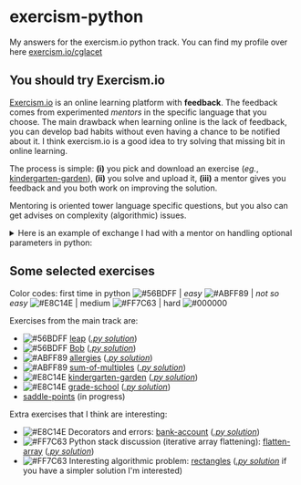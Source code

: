 # exercism-python
My answers for the exercism.io python track. You can find my profile over here [exercism.io/cglacet](https://exercism.io/profiles/cglacet)

## You should try Exercism.io
[Exercism.io](https://exercism.io) is an online learning platform with __feedback__. The feedback comes from experimented _mentors_ in the specific language that you choose. The main drawback when learning online is the lack of feedback, you can develop bad habits without even having a chance to be notified about it. I think exercism.io is a good idea to try solving that missing bit in online learning.  

The process is simple:
__(i)__ you pick and download an exercise (_eg._, [kindergarten-garden](kindergarten-garden)),
__(ii)__ you solve and upload it,
__(iii)__ a mentor gives you feedback and you both work on improving the solution.

Mentoring is oriented tower language specific questions, but you also can get advises on complexity (algorithmic) issues.
<details>
<summary>
Here is an example of exchange I had with a mentor on handling optional parameters in python:
</summary>


> __Mentor__
>
>  Lines 12-14 could as easily be self.students = sorted(students or Garden.DEFAULT_CHILDREN_NAMES)
>
In my first iteration, [Lines 10-14](https://github.com/cglacet/exercism-python/blob/master/kindergarten-garden/kindergarten_garden_origin.py#L10-L14) looked like:

```python
def __init__(self, diagram, students=None):
    if students is not None:
        self.students = sorted(students)
    else:
        self.students = Garden.DEFAULT_CHILDREN_NAMES
```
>
> __Me__
>
> Isn't that considered a hack, is there a link to the specification of what this code does? I may be a bit old school but in my head, by default I'll always assume OR operator returns a boolean. I looked for it and [I'm not the only one being confused](https://stackoverflow.com/questions/4477850/python-and-or-operators-return-value). On the other hand I kind of like having that done in a single line (as this is an operation that is used a lot).
>
> I searched for a cleaner (to my non-python expert eyes), what do you feel about this:
>
>```python
>sorted(students if students is not None else Garden.DEFAULT_CHILDREN_NAMES)
>```
>
>Or even a bit more hacky version (I don't like too much relying on the fact that `None == False` either):
>```python
>sorted(students if students else Garden.DEFAULT_CHILDREN_NAMES)
>```
>I have to admit that I could use this solution and get over it, just because I would be lazzy to type `is not None` over and over.
>
> __Mentor__
>
> There's no hack, Python's and has always returned either the first operand that is False or the last operand that is True, and Python's `or` has always returned either the first operand that is True or the last operand that is False. The only "problem" here is that should someone explictly pass in an argument for students that is False equivalent (empty string, empty list, 0, empty dict, False, etc), you'll still get the fallback operation instead of either no result without error (empty string, empty list, empty dict) or an obscure error further down your code (0, 0.0, False). In Python None is considered False ... so are a lot of things, use it to your advantage, it's not a design flaw. If you really want to be pedantic, then use the ternary syntax, but be nicer to yourself and do Garden.DEFAULT_CHILREN_NAMES if students is None else students ... not None can hurt people.
>
> __Me__
>
> Ok. This problem you are talking about seems like a very big one to me. If you are used to test for `None` using shortcuts like this you have a pretty big risk of using it on a boolean variable at some point. I really feel like this is something that we should never do just because it can become an automatism. But maybe the bad habit is just to have some "boolean variable" set to None in the first place?
>
> __Mentor__
>
>  I think you're overestimating the problem of a default of `None` and a truth test. First because it's very -- even exceedlingy -- rare that you'll have a well-reasoned bit of code that has a parameter that logically should accept any potential false-y but not None argument passed in and treat it substantially differently than None, and second because in professional practice over millions of lines of code I've seen it bite somebody exactly once. And I couldn't and wouldn't describe what broke as well-reasoned.
>
> __Me__
>
> I'll try to trust you on this one, but I can't promise my paranoia won't catch up ...

This mentor was really thorough and we talk about 3-4 things in such details. To be honest not all mentors will take that much time for you, but a typical exchange will probably teach you at least one thing about the langage.

</details>

## Some selected exercises
Color codes:
 first time in python ![#56BDFF](https://placehold.it/10/56BDFF/000000?text=+) | _easy_ ![#ABFF89](https://placehold.it/10/ABFF89/000000?text=+) | _not so easy_ ![#E8C14E](https://placehold.it/10/E8C14E/000000?text=+) | medium ![#FF7C63](https://placehold.it/10/FF7C63/000000?text=+) | hard ![#000000](https://placehold.it/10/000000/000000?text=+)

Exercises from the main track are:
 - ![#56BDFF](https://placehold.it/10/56BDFF/000000?text=+) [leap](leap) ([_.py solution_](leap/leap.py))
 - ![#56BDFF](https://placehold.it/10/56BDFF/000000?text=+) [Bob](bob) ([_.py solution_](bob/bob.py))
 - ![#ABFF89](https://placehold.it/10/ABFF89/000000?text=+) [allergies](allergies) ([_.py solution_](allergies/allergies.py))
 - ![#ABFF89](https://placehold.it/10/ABFF89/000000?text=+) [sum-of-multiples](sum-of-multiples) ([_.py solution_](sum-of-multiples/sum_of_multiples.py))
 - ![#E8C14E](https://placehold.it/10/E8C14E/000000?text=+) [kindergarten-garden](kindergarten-garden) ([_.py solution_](kindergarten-garden/kindergarten_garden.py))
 - ![#E8C14E](https://placehold.it/10/E8C14E/000000?text=+) [grade-school](grade-school) ([_.py solution_](grade-school/grade_school.py))
 - [saddle-points](saddle-points) (in progress)

Extra exercises that I think are interesting:
 - ![#E8C14E](https://placehold.it/10/E8C14E/000000?text=+) Decorators and errors: [bank-account](bank-account) ([_.py solution_](bank-account/bank_account.py))
 - ![#FF7C63](https://placehold.it/10/FF7C63/000000?text=+) Python stack discussion (iterative array flattening): [flatten-array](flatten-array) ([_.py solution_](flatten-array/flatten_array.py))
 - ![#FF7C63](https://placehold.it/10/FF7C63/000000?text=+) Interesting algorithmic problem: [rectangles](rectangles) ([_.py solution_](rectangles/rectangles.py) if you have a simpler solution I'm interested)
